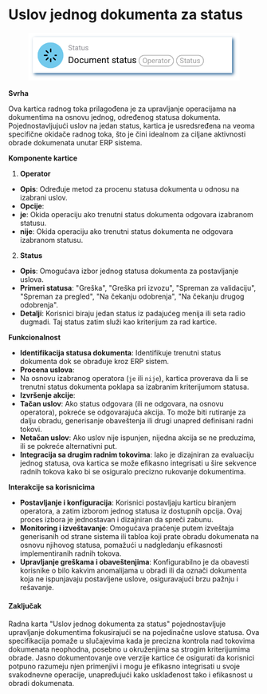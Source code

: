 # Uslov jednog dokumenta za status

<figure><img src="../../../.gitbook/assets/userlmn_928e514bc0e2aa775894e4ec5f992bd9.png" alt=""><figcaption></figcaption></figure>

**Svrha**

Ova kartica radnog toka prilagođena je za upravljanje operacijama na dokumentima na osnovu jednog, određenog statusa dokumenta. Pojednostavljujući uslov na jedan status, kartica je usredsređena na veoma specifične okidače radnog toka, što je čini idealnom za ciljane aktivnosti obrade dokumenata unutar ERP sistema.

**Komponente kartice**

1. **Operator**
* **Opis**: Određuje metod za procenu statusa dokumenta u odnosu na izabrani uslov.
* **Opcije**:
* **je**: Okida operaciju ako trenutni status dokumenta odgovara izabranom statusu.
* **nije**: Okida operaciju ako trenutni status dokumenta ne odgovara izabranom statusu.
2. **Status**
* **Opis**: Omogućava izbor jednog statusa dokumenta za postavljanje uslova.
* **Primeri statusa**: "Greška", "Greška pri izvozu", "Spreman za validaciju", "Spreman za pregled", "Na čekanju odobrenja", "Na čekanju drugog odobrenja".
* **Detalji**: Korisnici biraju jedan status iz padajućeg menija ili seta radio dugmadi. Taj status zatim služi kao kriterijum za rad kartice.

**Funkcionalnost**

* **Identifikacija statusa dokumenta**: Identifikuje trenutni status dokumenta dok se obrađuje kroz ERP sistem.
* **Procena uslova**:
* Na osnovu izabranog operatora (`je` ili `nije`), kartica proverava da li se trenutni status dokumenta poklapa sa izabranim kriterijumom statusa.
* **Izvršenje akcije**:
* **Tačan uslov**: Ako status odgovara (ili ne odgovara, na osnovu operatora), pokreće se odgovarajuća akcija. To može biti rutiranje za dalju obradu, generisanje obaveštenja ili drugi unapred definisani radni tokovi.
* **Netačan uslov**: Ako uslov nije ispunjen, nijedna akcija se ne preduzima, ili se pokreće alternativni put.
* **Integracija sa drugim radnim tokovima**: Iako je dizajniran za evaluaciju jednog statusa, ova kartica se može efikasno integrisati u šire sekvence radnih tokova kako bi se osiguralo precizno rukovanje dokumentima.

**Interakcije sa korisnicima**

* **Postavljanje i konfiguracija**: Korisnici postavljaju karticu biranjem operatora, a zatim izborom jednog statusa iz dostupnih opcija. Ovaj proces izbora je jednostavan i dizajniran da spreči zabunu.
* **Monitoring i izveštavanje**: Omogućava praćenje putem izveštaja generisanih od strane sistema ili tabloa koji prate obradu dokumenata na osnovu njihovog statusa, pomažući u nadgledanju efikasnosti implementiranih radnih tokova.
* **Upravljanje greškama i obaveštenjima**: Konfigurabilno je da obavesti korisnike o bilo kakvim anomalijama u obradi ili da označi dokumenta koja ne ispunjavaju postavljene uslove, osiguravajući brzu pažnju i rešavanje.

#### Zaključak

Radna karta "Uslov jednog dokumenta za status" pojednostavljuje upravljanje dokumentima fokusirajući se na pojedinačne uslove statusa. Ova specifikacija pomaže u slučajevima kada je precizna kontrola nad tokovima dokumenata neophodna, posebno u okruženjima sa strogim kriterijumima obrade. Jasno dokumentovanje ove verzije kartice će osigurati da korisnici potpuno razumeju njen primenjivi i mogu je efikasno integrisati u svoje svakodnevne operacije, unapređujući kako usklađenost tako i efikasnost u obradi dokumenata.
